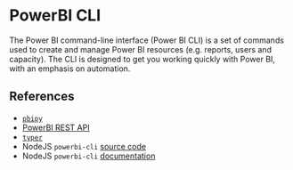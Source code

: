# PowerBI CLI

The Power BI command-line interface (Power BI CLI) is a set of commands used to create and manage Power BI resources (e.g. reports, users and capacity). The CLI is designed to get you working quickly with Power BI, with an emphasis on automation.

## References

- [`pbipy`](https://github.com/andrewvillazon/pbipy)
- [PowerBI REST API](https://learn.microsoft.com/en-us/rest/api/power-bi/)
- [`typer`](https://typer.tiangolo.com/)
- NodeJS `powerbi-cli` [source code](https://powerbi-cli.github.io/index.html)
- NodeJS `powerbi-cli` [documentation](https://github.com/powerbi-cli/powerbi-cli)